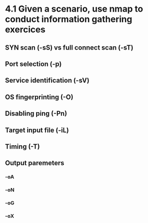 # 4.1 Given a scenario, use **nmap** to conduct information gathering exercices
## SYN scan (-sS) vs full connect scan (-sT)
## Port selection (-p)
## Service identification (-sV)
## OS fingerprinting (-O)
## Disabling ping (-Pn)
## Target input file (-iL)
## Timing (-T)
## Output paremeters
### -oA
### -oN
### -oG
### -oX
